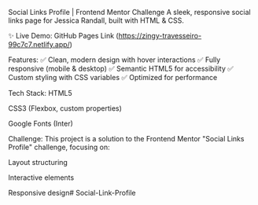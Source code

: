 Social Links Profile | Frontend Mentor Challenge
A sleek, responsive social links page for Jessica Randall, built with HTML & CSS.

✨ Live Demo: GitHub Pages Link (https://zingy-travesseiro-99c7c7.netlify.app/)

Features:
✅ Clean, modern design with hover interactions
✅ Fully responsive (mobile & desktop)
✅ Semantic HTML5 for accessibility
✅ Custom styling with CSS variables
✅ Optimized for performance

Tech Stack:
HTML5

CSS3 (Flexbox, custom properties)

Google Fonts (Inter)

Challenge:
This project is a solution to the Frontend Mentor "Social Links Profile" challenge, focusing on:

Layout structuring

Interactive elements

Responsive design# Social-Link-Profile
